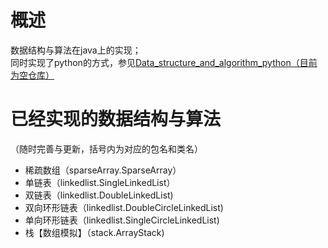 # 概述
数据结构与算法在java上的实现；<br>
同时实现了python的方式，参见<a href="https://github.com/sirius-william/Data_structure_and_algorithm_python">Data_structure_and_algorithm_python（目前为空仓库）</a>
# 已经实现的数据结构与算法
（随时完善与更新，括号内为对应的包名和类名）
+ 稀疏数组（sparseArray.SparseArray）
+ 单链表（linkedlist.SingleLinkedList）
+ 双链表（linkedlist.DoubleLinkedList)
+ 双向环形链表（linkedlist.DoubleCircleLinkedList)
+ 单向环形链表（linkedlist.SingleCircleLinkedList)
+ 栈【数组模拟】（stack.ArrayStack)